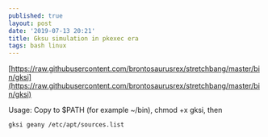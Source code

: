 ```yaml
---
published: true
layout: post
date: '2019-07-13 20:21'
title: Gksu simulation in pkexec era
tags: bash linux 
---
```

[https://raw.githubusercontent.com/brontosaurusrex/stretchbang/master/bin/gksi](https://raw.githubusercontent.com/brontosaurusrex/stretchbang/master/bin/gksi)

Usage: Copy to $PATH (for example ~/bin), chmod +x gksi, then

    gksi geany /etc/apt/sources.list
